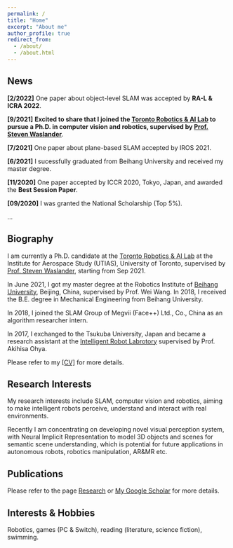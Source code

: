 ```yaml
---
permalink: /
title: "Home"
excerpt: "About me"
author_profile: true
redirect_from: 
  - /about/
  - /about.html
---
```


## News

**[2/2022]** One paper about object-level SLAM was accepted by **RA-L & ICRA 2022**. 

**[9/2021]** **Excited to share that I joined the [Toronto Robotics & AI Lab](https://www.trailab.utias.utoronto.ca/) to pursue a Ph.D. in computer vision and robotics, supervised by [Prof. Steven Waslander](https://www.trailab.utias.utoronto.ca/stevenwaslander)**. 

**[7/2021]** One paper about plane-based SLAM accepted by IROS 2021. 

**[6/2021]** I sucessfully graduated from Beihang University and received my master degree. 

**[11/2020]** One paper accepted by ICCR 2020, Tokyo, Japan, and awarded the **Best Session Paper**.

**[09/2020]** I was granted the National Scholarship (Top 5%).

...
## Biography
I am currently a Ph.D. candidate at the [Toronto Robotics & AI Lab](https://www.trailab.utias.utoronto.ca/) at the Institute for Aerospace Study (UTIAS), University of Toronto, supervised by [Prof. Steven Waslander](https://www.trailab.utias.utoronto.ca/stevenwaslander), starting from Sep 2021.

In June 2021, I got my master degree at the Robotics Institute of [Beihang University](https://ev.buaa.edu.cn/), Beijing, China, supervised by Prof. Wei Wang. In 2018, I received the B.E. degree in Mechanical Engineering from Beihang University. 

In 2018, I joined the SLAM Group of Megvii (Face++) Ltd., Co., China as an algorithm researcher intern.

In 2017, I exchanged to the Tsukuba University, Japan and became a research assistant at the [Intelligent Robot Labrotory](https://www.roboken.iit.tsukuba.ac.jp/en/) supervised by Prof. Akihisa Ohya.

Please refer to my [[CV]](/files/ZiweiLiao_CV.pdf) for more details.

## Research Interests
My research interests include SLAM, computer vision and robotics, aiming to make intelligent robots perceive, understand and interact with real environments. 

Recently I am concentrating on developing novel visual perception system, with Neural Implicit Representation to model 3D objects and scenes for semantic scene understanding, which is potential for future applications in autonomous robots, robotics manipulation, AR&MR etc.

## Publications
Please refer to the page [Research](https://ziwei-liao.github.io/research/) or [My Google Scholar](https://scholar.google.com/citations?user=IhfB2iQAAAAJ&hl=en) for more details. 

## Interests & Hobbies
Robotics, games (PC & Switch), reading (literature, science fiction), swimming.